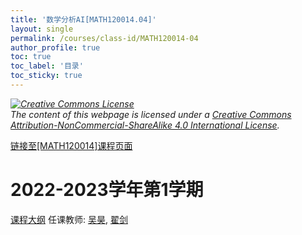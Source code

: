 ```yaml
---
title: '数学分析AI[MATH120014.04]'
layout: single
permalink: /courses/class-id/MATH120014-04
author_profile: true
toc: true
toc_label: '目录'
toc_sticky: true
---
```



<div class='notice--warning'>
	<p><i><a rel='license' href='http://creativecommons.org/licenses/by-nc-sa/4.0/'><img alt='Creative Commons License' style='border-width:0' src='https://i.creativecommons.org/l/by-nc-sa/4.0/88x31.png' /></a><br /> The content of this webpage is licensed under a <a rel='license' href='http://creativecommons.org/licenses/by-nc-sa/4.0/'>Creative Commons Attribution-NonCommercial-ShareAlike 4.0 International License</a>.</i></p>
</div>

<a href='https://fdu-math.github.io/courses/MATH120014'>链接至[MATH120014]课程页面</a>

# 2022-2023学年第1学期
<a href='https://fdu-math.github.io/courses/syllabus/MATH120014.04-2022-2023-1 (Encrypted).pdf'>课程大纲</a>
任课教师: <a href='https://fdu-math.github.io/teachers/吴昊'>吴昊</a>, <a href='https://fdu-math.github.io/teachers/翟剑'>翟剑</a>
